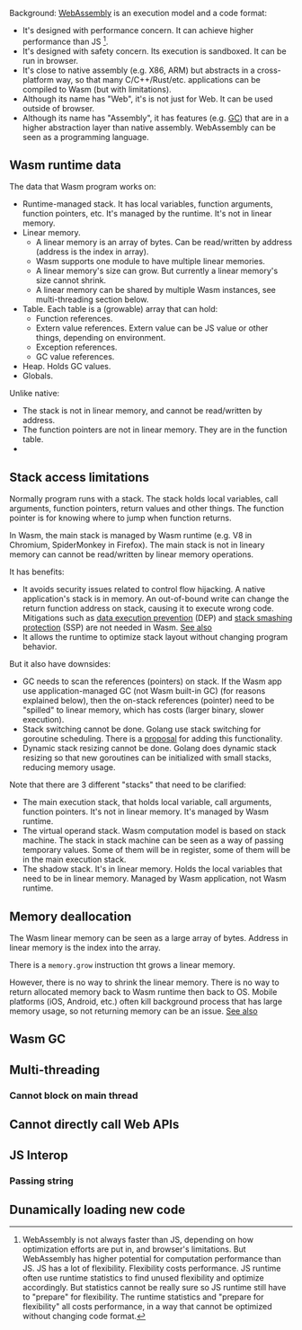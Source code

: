 
Background: [WebAssembly](https://webassembly.org/) is an execution model and a code format:

- It's designed with performance concern. It can achieve higher performance than JS [^wasm_js_perf].
- It's designed with safety concern. Its execution is sandboxed. It can be run in browser. 
- It's close to native assembly (e.g. X86, ARM) but abstracts in a cross-platform way, so that many C/C++/Rust/etc. applications can be compiled to Wasm (but with limitations).
- Although its name has "Web", it's is not just for Web. It can be used outside of browser.
- Although its name has "Assembly", it has features (e.g. [GC](https://github.com/WebAssembly/gc)) that are in a higher abstraction layer than native assembly. WebAssembly can be seen as a programming language.

[^wasm_js_perf]: WebAssembly is not always faster than JS, depending on how optimization efforts are put in, and browser's limitations. But WebAssembly has higher potential for computation performance than JS. JS has a lot of flexibility. Flexibility costs performance. JS runtime often use runtime statistics to find unused flexibility and optimize accordingly. But statistics cannot be really sure so JS runtime still have to "prepare" for flexibility. The runtime statistics and "prepare for flexibility" all costs performance, in a way that cannot be optimized without changing code format.


## Wasm runtime data

The data that Wasm program works on:

- Runtime-managed stack. It has local variables, function arguments, function pointers, etc. It's managed by the runtime. It's not in linear memory.
- Linear memory. 
  - A linear memory is an array of bytes. Can be read/written by address (address is the index in array). 
  - Wasm supports one module to have multiple linear memories.
  - A linear memory's size can grow. But currently a linear memory's size cannot shrink.
  - A linear memory can be shared by multiple Wasm instances, see multi-threading section below.
- Table. Each table is a (growable) array that can hold:
  - Function references.
  - Extern value references. Extern value can be JS value or other things, depending on environment.
  - Exception references.
  - GC value references.
- Heap. Holds GC values.
- Globals.

Unlike native:

- The stack is not in linear memory, and cannot be read/written by address.
- The function pointers are not in linear memory. They are in the function table.
- 

## Stack access limitations

Normally program runs with a stack. The stack holds local variables, call arguments, function pointers, return values and other things. The function pointer is for knowing where to jump when function returns.

In Wasm, the main stack is managed by Wasm runtime (e.g. V8 in Chromium, SpiderMonkey in Firefox). The main stack is not in lineary memory can cannot be read/written by linear memory operations.

It has benefits:

- It avoids security issues related to control flow hijacking. A native application's stack is in memory. An out-of-bound write can change the return function address on stack, causing it to execute wrong code. Mitigations such as [data execution prevention](https://en.wikipedia.org/wiki/Executable_space_protection) (DEP) and [stack smashing protection](https://en.wikipedia.org/wiki/Buffer_overflow_protection#Random_canaries) (SSP) are not needed in Wasm. [See also](https://webassembly.org/docs/security/)
- It allows the runtime to optimize stack layout without changing program behavior.

But it also have downsides:

- GC needs to scan the references (pointers) on stack. If the Wasm app use application-managed GC (not Wasm built-in GC) (for reasons explained below), then the on-stack references (pointer) need to be "spilled" to linear memory, which has costs (larger binary, slower execution). 
- Stack switching cannot be done. Golang use stack switching for goroutine scheduling. There is a [proposal](https://github.com/WebAssembly/stack-switching) for adding this functionality.
- Dynamic stack resizing cannot be done. Golang does dynamic stack resizing so that new goroutines can be initialized with small stacks, reducing memory usage.

Note that there are 3 different "stacks" that need to be clarified:

- The main execution stack, that holds local variable, call arguments, function pointers. It's not in linear memory. It's managed by Wasm runtime.
- The virtual operand stack. Wasm computation model is based on stack machine. The stack in stack machine can be seen as a way of passing temporary values. Some of them will be in register, some of them will be in the main execution stack.
- The shadow stack. It's in linear memory. Holds the local variables that need to be in linear memory. Managed by Wasm application, not Wasm runtime.

## Memory deallocation

The Wasm linear memory can be seen as a large array of bytes. Address in linear memory is the index into the array.

There is a `memory.grow` instruction tht grows a linear memory. 

However, there is no way to shrink the linear memory. There is no way to return allocated memory back to Wasm runtime then back to OS. Mobile platforms (iOS, Android, etc.) often kill background process that has large memory usage, so not returning memory can be an issue. [See also](https://github.com/WebAssembly/design/issues/1397)

## Wasm GC



## Multi-threading

### Cannot block on main thread

## Cannot directly call Web APIs

## JS Interop

### Passing string

## Dunamically loading new code